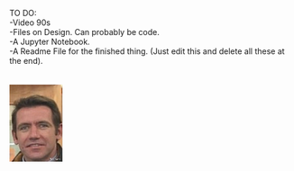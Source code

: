 TO DO: </br>
-Video 90s</br>
-Files on Design. Can probably be code.</br>
-A Jupyter Notebook.</br>
-A Readme File for the finished thing. (Just edit this and delete all these at the end).</br>
</br>
</br>
![alt text](https://github.com/ireleezi/hackathon/blob/main/testing.jpg?raw=true)
